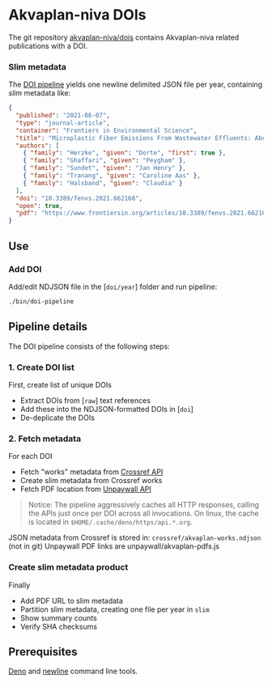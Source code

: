 # Akvaplan-niva DOIs

The git repository [akvaplan-niva/dois](https://github.com/akvaplan-niva/dois) contains Akvaplan-niva related publications with a DOI.

### Slim metadata

The [DOI pipeline](bin/doi-pipeline) yields one newline delimited JSON file per year, containing _slim_ metadata like:

```json
{
  "published": "2021-06-07",
  "type": "journal-article",
  "container": "Frontiers in Environmental Science",
  "title": "Microplastic Fiber Emissions From Wastewater Effluents: Abundance, Transport Behavior and Exposure Risk for Biota in an Arctic Fjord",
  "authors": [
    { "family": "Herzke", "given": "Dorte", "first": true },
    { "family": "Ghaffari", "given": "Peygham" },
    { "family": "Sundet", "given": "Jan Henry" },
    { "family": "Tranang", "given": "Caroline Aas" },
    { "family": "Halsband", "given": "Claudia" }
  ],
  "doi": "10.3389/fenvs.2021.662168",
  "open": true,
  "pdf": "https://www.frontiersin.org/articles/10.3389/fenvs.2021.662168/pdf"
}
```

## Use

### Add DOI

Add/edit NDJSON file in the [`doi/year`] folder and run pipeline:

```bash
./bin/doi-pipeline
```

## Pipeline details

The DOI pipeline consists of the following steps:

### 1. Create DOI list

First, create list of unique DOIs

- Extract DOIs from [`raw`] text references
- Add these into the NDJSON-formatted DOIs in [`doi`]
- De-deplicate the DOIs

### 2. Fetch metadata

For each DOI

- Fetch "works" metadata from [Crossref API](https://api.crossref.org/)
- Create slim metadata from Crossref works
- Fetch PDF location from [Unpaywall API](https://unpaywall.org/products/api)

> Notice: The pipeline aggressively caches all HTTP responses, calling the APIs just once per DOI across all invocations. On linux, the cache is located in `$HOME/.cache/deno/https/api.*.org`.

JSON metadata from Crossref is stored in: `crossref/akvaplan-works.ndjson` (not in git)
Unpaywall PDF links are unpaywall/akvaplan-pdfs.js

### Create slim metadata product

Finally

- Add PDF URL to slim metadata
- Partition slim metadata, creating one file per year in `slim`
- Show summary counts
- Verify SHA checksums

## Prerequisites

[Deno](https://deno.land) and [newline](https://deno.land/x/newline@v0.1.0) command line tools.

